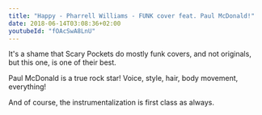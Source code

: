 ```yaml
---
title: "Happy - Pharrell Williams - FUNK cover feat. Paul McDonald!"
date: 2018-06-14T03:08:36+02:00
youtubeId: "fOAcSwA8LnU"
---
```


It's a shame that Scary Pockets do mostly funk covers, and not originals, but this one, is one of their best.

Paul McDonald is a true rock star! Voice, style, hair, body movement, everything!

And of course, the instrumentalization is first class as always.
